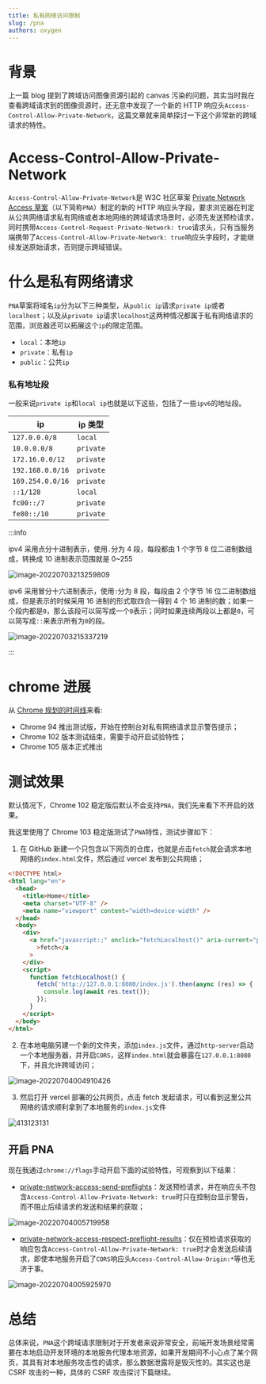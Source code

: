 ```yaml
---
title: 私有网络访问限制
slug: /pna
authors: oxygen
---
```


# 背景

上一篇 blog 提到了跨域访问图像资源引起的 canvas 污染的问题，其实当时我在查看跨域请求到的图像资源时，还无意中发现了一个新的 HTTP 响应头`Access-Control-Allow-Private-Network`，这篇文章就来简单探讨一下这个非常新的跨域请求的特性。

<!--truncate-->

# Access-Control-Allow-Private-Network

`Access-Control-Allow-Private-Network`是 W3C 社区草案 [Private Network Access 草案](https://wicg.github.io/private-network-access/)（以下简称`PNA`）制定的新的 HTTP 响应头字段，要求浏览器在判定从公共网络请求私有网络或者本地网络的跨域请求场景时，必须先发送预检请求，同时携带`Access-Control-Request-Private-Network: true`请求头，只有当服务端携带了`Access-Control-Allow-Private-Network: true`响应头字段时，才能继续发送原始请求，否则提示跨域错误。

# 什么是私有网络请求

`PNA`草案将域名`ip`分为以下三种类型，从`public ip`请求`private ip`或者`localhost`；以及从`private ip`请求`localhost`这两种情况都属于私有网络请求的范围，浏览器还可以拓展这个`ip`的限定范围。

- `local`：本地`ip`
- `private`：私有`ip`
- `public`：公共`ip`

### 私有地址段

一般来说`private ip`和`local ip`也就是以下这些，包括了一些`ipv6`的地址段。

| ip               | ip 类型   |
| ---------------- | --------- |
| `127.0.0.0/8`    | `local`   |
| `10.0.0.0/8`     | `private` |
| `172.16.0.0/12`  | `private` |
| `192.168.0.0/16` | `private` |
| `169.254.0.0/16` | `private` |
| `::1/128`        | `local`   |
| `fc00::/7`       | `private` |
| `fe80::/10`      | `private` |

:::info

ipv4 采用点分十进制表示，使用`.`分为 4 段，每段都由 1 个字节 8 位二进制数组成，转换成 10 进制表示范围就是 0~255

![image-20220703213259809](../public/images/image-20220703213259809.png)

ipv6 采用冒分十六进制表示，使用`:`分为 8 段，每段由 2 个字节 16 位二进制数组成，但是表示的时候采用 16 进制的形式取四合一得到 4 个 16 进制的数；如果一个段内都是`0`，那么该段可以简写成一个`0`表示；同时如果连续两段以上都是`0`，可以简写成`::`来表示所有为`0`的段。

![image-20220703215337219](../public/images/image-20220703215337219.png)

:::

# chrome 进展

从 [Chrome 规划的时间线](https://developer.chrome.com/blog/private-network-access-update/#timeline)来看:

- Chrome 94 推出测试版，开始在控制台对私有网络请求显示警告提示；
- Chrome 102 版本测试结束，需要手动开启试验特性；
- Chrome 105 版本正式推出

# 测试效果

默认情况下，Chrome 102 稳定版后默认不会支持`PNA`，我们先来看下不开启的效果。

我这里使用了 Chrome 103 稳定版测试了`PNA`特性，测试步骤如下：

1. 在 GitHub 新建一个只包含以下网页的仓库，也就是点击`fetch`就会请求本地网络的`index.html`文件，然后通过 vercel 发布到公共网络；

```html
<!DOCTYPE html>
<html lang="en">
  <head>
    <title>Home</title>
    <meta charset="UTF-8" />
    <meta name="viewport" content="width=device-width" />
  </head>
  <body>
    <div>
      <a href="javascript:;" onclick="fetchLocalhost()" aria-current="page"
        >fetch</a
      >
    </div>
    <script>
      function fetchLocalhost() {
        fetch('http://127.0.0.1:8080/index.js').then(async (res) => {
          console.log(await res.text());
        });
      }
    </script>
  </body>
</html>
```

2. 在本地电脑另建一个新的文件夹，添加`index.js`文件，通过`http-server`启动一个本地服务器，并开启`CORS`，这样`index.html`就会暴露在`127.0.0.1:8080`下，并且允许跨域访问；

![image-20220704004910426](../public/images/image-20220704004910426.png)

3. 然后打开 vercel 部署的公共网页，点击 fetch 发起请求，可以看到这里公共网络的请求顺利拿到了本地服务的`index.js`文件

![413123131](../public/images/413123131.gif)

## 开启 PNA

现在我通过`chrome://flags`手动开启下面的试验特性，可观察到以下结果：

-  [private-network-access-send-preflights](chrome://flags/#private-network-access-send-preflights)：发送预检请求，并在响应头不包含`Access-Control-Allow-Private-Network: true`时只在控制台显示警告，而不阻止后续请求的发送和结果的获取；

![image-20220704005719958](../public/images/image-20220704005719958.png)

- [private-network-access-respect-preflight-results](chrome://flags/#private-network-access-respect-preflight-results)：仅在预检请求获取的响应包含`Access-Control-Allow-Private-Network: true`时才会发送后续请求，即使本地服务开启了`CORS`响应头`Access-Control-Allow-Origin:*`等也无济于事。

![image-20220704005925970](../public/images/image-20220704005925970.png)

# 总结

总体来说，`PNA`这个跨域请求限制对于开发者来说非常安全，前端开发场景经常需要在本地启动开发环境的本地服务代理本地资源，如果开发期间不小心点了某个网页，其具有对本地服务攻击性的请求，那么数据泄露将是毁灭性的。其实这也是 CSRF 攻击的一种，具体的 CSRF 攻击探讨下篇继续。





